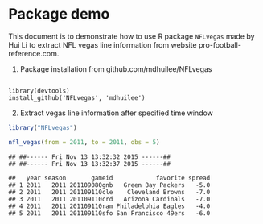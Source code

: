 
# Package demo

This document is to demonstrate how to use R package `NFLvegas` made by Hui Li to extract NFL vegas line information from website pro-football-reference.com.

1. Package installation from github.com/mdhuilee/NFLvegas

```{}

library(devtools)
install_github('NFLvegas', 'mdhuilee')
```


2. Extract vegas line information after specified time window


```r
library("NFLvegas")

nfl_vegas(from = 2011, to = 2011, obs = 5)
```

```
## ##------ Fri Nov 13 13:32:32 2015 ------##
## ##------ Fri Nov 13 13:32:37 2015 ------##
```

```
##   year season       gameid            favorite spread
## 1 2011   2011 201109080gnb   Green Bay Packers   -5.0
## 2 2011   2011 201109110cle    Cleveland Browns   -7.0
## 3 2011   2011 201109110crd   Arizona Cardinals   -7.0
## 4 2011   2011 201109110ram Philadelphia Eagles   -4.0
## 5 2011   2011 201109110sfo San Francisco 49ers   -6.0
```
 

